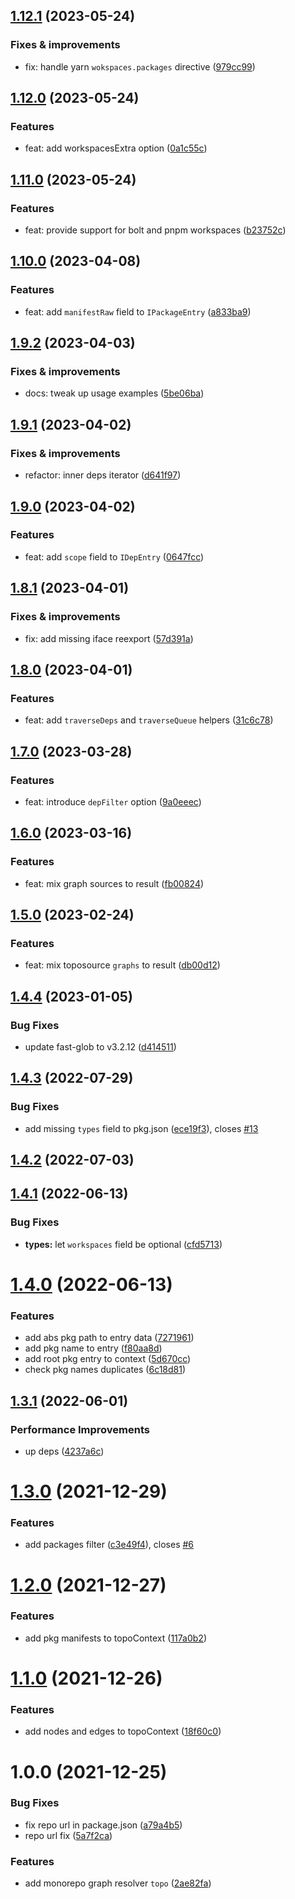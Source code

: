 ## [1.12.1](https://github.com/semrel-extra/topo/compare/v1.12.0...v1.12.1) (2023-05-24)

### Fixes & improvements
* fix: handle yarn `wokspaces.packages` directive ([979cc99](https://github.com/semrel-extra/topo/commit/979cc99c42fc2fd01fb85fcc7b5d9ef9b89e38f5))

## [1.12.0](https://github.com/semrel-extra/topo/compare/v1.11.0...v1.12.0) (2023-05-24)

### Features
* feat: add workspacesExtra option ([0a1c55c](https://github.com/semrel-extra/topo/commit/0a1c55ccd18dbe5c881b7a80b00881999133f355))

## [1.11.0](https://github.com/semrel-extra/topo/compare/v1.10.0...v1.11.0) (2023-05-24)

### Features
* feat: provide support for bolt and pnpm workspaces ([b23752c](https://github.com/semrel-extra/topo/commit/b23752cdf0f30b99c65442067fd96e73ce04b755))

## [1.10.0](https://github.com/semrel-extra/topo/compare/v1.9.2...v1.10.0) (2023-04-08)

### Features
* feat: add `manifestRaw` field to `IPackageEntry` ([a833ba9](https://github.com/semrel-extra/topo/commit/a833ba93fe4ed0a85836cfd36be12161ad4c084b))

## [1.9.2](https://github.com/semrel-extra/topo/compare/v1.9.1...v1.9.2) (2023-04-03)

### Fixes & improvements
* docs: tweak up usage examples ([5be06ba](https://github.com/semrel-extra/topo/commit/5be06bafde370e8be06b6f5e372d9cb516ef18ae))

## [1.9.1](https://github.com/semrel-extra/topo/compare/v1.9.0...v1.9.1) (2023-04-02)

### Fixes & improvements
* refactor: inner deps iterator ([d641f97](https://github.com/semrel-extra/topo/commit/d641f97113c8d6cd31ad940796d358f960352aff))

## [1.9.0](https://github.com/semrel-extra/topo/compare/v1.8.1...v1.9.0) (2023-04-02)

### Features
* feat: add `scope` field to `IDepEntry` ([0647fcc](https://github.com/semrel-extra/topo/commit/0647fcc40df0f872ac7368784de0b3412a2ec4b5))

## [1.8.1](https://github.com/semrel-extra/topo/compare/v1.8.0...v1.8.1) (2023-04-01)

### Fixes & improvements
* fix: add missing iface reexport ([57d391a](https://github.com/semrel-extra/topo/commit/57d391a39dbbcabfec1eb4d078920fc0b0674d4c))

## [1.8.0](https://github.com/semrel-extra/topo/compare/v1.7.0...v1.8.0) (2023-04-01)

### Features
* feat: add `traverseDeps` and `traverseQueue` helpers ([31c6c78](https://github.com/semrel-extra/topo/commit/31c6c785017eb46b1ff77606a3792e1f5aead187))

## [1.7.0](https://github.com/semrel-extra/topo/compare/v1.6.0...v1.7.0) (2023-03-28)

### Features
* feat: introduce `depFilter` option ([9a0eeec](https://github.com/semrel-extra/topo/commit/9a0eeec784cbc40efa2fc8a20a9c172d4cd686a5))

## [1.6.0](https://github.com/semrel-extra/topo/compare/v1.5.0...v1.6.0) (2023-03-16)

### Features
* feat: mix graph sources to result ([fb00824](https://github.com/semrel-extra/topo/commit/fb00824ec8ce469febeca302104190cd4f5693f3))

## [1.5.0](https://github.com/semrel-extra/topo/compare/v1.4.4...v1.5.0) (2023-02-24)

### Features
* feat: mix toposource `graphs` to result ([db00d12](https://github.com/semrel-extra/topo/commit/db00d128d584d57cea9012a7f475cbdcba515958))

## [1.4.4](https://github.com/semrel-extra/topo/compare/v1.4.3...v1.4.4) (2023-01-05)


### Bug Fixes

* update fast-glob to v3.2.12 ([d414511](https://github.com/semrel-extra/topo/commit/d414511f09142e194642330283718b1f6eb3fedd))

## [1.4.3](https://github.com/semrel-extra/topo/compare/v1.4.2...v1.4.3) (2022-07-29)


### Bug Fixes

* add missing `types` field to pkg.json ([ece19f3](https://github.com/semrel-extra/topo/commit/ece19f33148b98dbe50b36c64bcef4cb290dfee8)), closes [#13](https://github.com/semrel-extra/topo/issues/13)

## [1.4.2](https://github.com/semrel-extra/topo/compare/v1.4.1...v1.4.2) (2022-07-03)

## [1.4.1](https://github.com/semrel-extra/topo/compare/v1.4.0...v1.4.1) (2022-06-13)


### Bug Fixes

* **types:** let `workspaces` field be optional ([cfd5713](https://github.com/semrel-extra/topo/commit/cfd5713c1957640e9f6baddc61eac76c53d96390))

# [1.4.0](https://github.com/semrel-extra/topo/compare/v1.3.1...v1.4.0) (2022-06-13)


### Features

* add abs pkg path to entry data ([7271961](https://github.com/semrel-extra/topo/commit/727196118e028b6f7258e0d42787c1b362d38a37))
* add pkg name to entry ([f80aa8d](https://github.com/semrel-extra/topo/commit/f80aa8d16aeb4a55efa5fcd9acad959726e00817))
* add root pkg entry to context ([5d670cc](https://github.com/semrel-extra/topo/commit/5d670cccc2ba631a7650ee09cd1b1f186333cd4e))
* check pkg names duplicates ([6c18d81](https://github.com/semrel-extra/topo/commit/6c18d81e9cb96502e00dc02c0215f0d21c5ca932))

## [1.3.1](https://github.com/semrel-extra/topo/compare/v1.3.0...v1.3.1) (2022-06-01)


### Performance Improvements

* up deps ([4237a6c](https://github.com/semrel-extra/topo/commit/4237a6cba1ec7a3ec7942d3e76961aea3496b043))

# [1.3.0](https://github.com/semrel-extra/topo/compare/v1.2.0...v1.3.0) (2021-12-29)


### Features

* add packages filter ([c3e49f4](https://github.com/semrel-extra/topo/commit/c3e49f41889a14b7be21200853ba5ee0fc6e5bdd)), closes [#6](https://github.com/semrel-extra/topo/issues/6)

# [1.2.0](https://github.com/semrel-extra/topo/compare/v1.1.0...v1.2.0) (2021-12-27)


### Features

* add pkg manifests to topoContext ([117a0b2](https://github.com/semrel-extra/topo/commit/117a0b2a893d0d164f1db769776c10f8beda8644))

# [1.1.0](https://github.com/semrel-extra/topo/compare/v1.0.0...v1.1.0) (2021-12-26)


### Features

* add nodes and edges to topoContext ([18f60c0](https://github.com/semrel-extra/topo/commit/18f60c09cbaec005b9110b369ba77053246de3db))

# 1.0.0 (2021-12-25)


### Bug Fixes

* fix repo url in package.json ([a79a4b5](https://github.com/semrel-extra/topo/commit/a79a4b589f73747d0a51f07b1f74724b7c504d31))
* repo url fix ([5a7f2ca](https://github.com/semrel-extra/topo/commit/5a7f2ca8d6fc58268b27f217adb01f132327e8c4))


### Features

* add monorepo graph resolver `topo` ([2ae82fa](https://github.com/semrel-extra/topo/commit/2ae82fac7a68087f82492d0eb9d9e1d63f02fd37))
